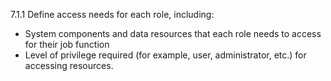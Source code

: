 7.1.1 Define access needs for 
each role, including: 

* System components and data 
resources that each role 
needs to access for their job 
function 
* Level of privilege required (for 
example, user, administrator, 
etc.) for accessing resources. 



